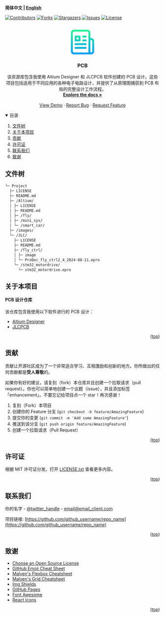 **简体中文 | [English](README.md)**
<div id="top"></div>

[![Contributors][contributors-shield]][contributors-url]
[![Forks][forks-shield]][forks-url]
[![Stargazers][stars-shield]][stars-url]
[![Issues][issues-shield]][issues-url]
[![License][license-shield]][license-url]


<!-- PROJECT LOGO -->
<br />
<div align="center">
    <a href="https://github.com/MoonGrt/PCB">
    <img src="images/logo.png" alt="Logo" width="80" height="80">
    </a>
<h3 align="center">PCB</h3>
    <p align="center">
    该资源库包含我使用 Altium Designer 和 JLCPCB 软件创建的 PCB 设计。这些项目包括适用于不同应用的各种电子电路设计，并提供了从原理图捕获到 PCB 布局的完整设计工作流程。
    <br />
    <a href="https://github.com/MoonGrt/PCB"><strong>Explore the docs »</strong></a>
    <br />
    <br />
    <a href="https://github.com/MoonGrt/PCB">View Demo</a>
    ·
    <a href="https://github.com/MoonGrt/PCB/issues">Report Bug</a>
    ·
    <a href="https://github.com/MoonGrt/PCB/issues">Request Feature</a>
    </p>
</div>




<!-- CONTENTS -->
<details open>
  <summary>目录</summary>
  <ol>
    <li><a href="#文件树">文件树</a></li>
    <li>
      <a href="#关于本项目">关于本项目</a>
      <ul>
      </ul>
    </li>
    <li><a href="#贡献">贡献</a></li>
    <li><a href="#许可证">许可证</a></li>
    <li><a href="#联系我们">联系我们</a></li>
    <li><a href="#致谢">致谢</a></li>
  </ol>
</details>





<!-- 文件树 -->
## 文件树

```
└─ Project
  ├─ LICENSE
  ├─ README.md
  ├─ /Altium/
  │ ├─ LICENSE
  │ ├─ README.md
  │ ├─ /fly/
  │ ├─ /mini_sys/
  │ └─ /smart_car/
  ├─ /images/
  └─ /JLC/
    ├─ LICENSE
    ├─ README.md
    ├─ /fly_ctrl/
    │ ├─ image
    │ └─ ProDoc_fly_ctrl2_4_2024-08-11.epro
    └─ /stm32_motordrive/
      └─ stm32_motordrive.epro
```



<!-- 关于本项目 -->
## 关于本项目

<h4>PCB 设计仓库</h4>
<p>该仓库包含我使用以下软件进行的 PCB 设计：</p>
<ul>
  <li><a href="https://github.com/MoonGrt/PCB/Altium">Altium Designer</a></li>
  <li><a href="https://github.com/MoonGrt/PCB/JLC">JLCPCB</a></li>
</ul>
<p align="right">(<a href="#top">top</a>)</p>



<!-- 贡献 -->
## 贡献

贡献让开源社区成为了一个非常适合学习、互相激励和创新的地方。你所做出的任何贡献都是**受人尊敬**的。

如果你有好的建议，请复刻（fork）本仓库并且创建一个拉取请求（pull request）。你也可以简单地创建一个议题（issue），并且添加标签「enhancement」。不要忘记给项目点一个 star！再次感谢！

1. 复刻（Fork）本项目
2. 创建你的 Feature 分支 (`git checkout -b feature/AmazingFeature`)
3. 提交你的变更 (`git commit -m 'Add some AmazingFeature'`)
4. 推送到该分支 (`git push origin feature/AmazingFeature`)
5. 创建一个拉取请求（Pull Request）
<p align="right">(<a href="#top">top</a>)</p>



<!-- 许可证 -->
## 许可证

根据 MIT 许可证分发。打开 [LICENSE.txt](LICENSE.txt) 查看更多内容。
<p align="right">(<a href="#top">top</a>)</p>



<!-- 联系我们 -->
## 联系我们

你的名字 - [@twitter_handle](https://twitter.com/twitter_handle) - email@email_client.com

项目链接: [https://github.com/github_username/repo_name](https://github.com/github_username/repo_name)
<p align="right">(<a href="#top">top</a>)</p>



<!-- 致谢 -->
## 致谢

* [Choose an Open Source License](https://choosealicense.com)
* [GitHub Emoji Cheat Sheet](https://www.webpagefx.com/tools/emoji-cheat-sheet)
* [Malven's Flexbox Cheatsheet](https://flexbox.malven.co/)
* [Malven's Grid Cheatsheet](https://grid.malven.co/)
* [Img Shields](https://shields.io)
* [GitHub Pages](https://pages.github.com)
* [Font Awesome](https://fontawesome.com)
* [React Icons](https://react-icons.github.io/react-icons/search)
<p align="right">(<a href="#top">top</a>)</p>




<!-- MARKDOWN LINKS & IMAGES -->
<!-- https://www.markdownguide.org/basic-syntax/#reference-style-links -->
[contributors-shield]: https://img.shields.io/github/contributors/MoonGrt/PCB.svg?style=for-the-badge
[contributors-url]: https://github.com/MoonGrt/PCB/graphs/contributors
[forks-shield]: https://img.shields.io/github/forks/MoonGrt/PCB.svg?style=for-the-badge
[forks-url]: https://github.com/MoonGrt/PCB/network/members
[stars-shield]: https://img.shields.io/github/stars/MoonGrt/PCB.svg?style=for-the-badge
[stars-url]: https://github.com/MoonGrt/PCB/stargazers
[issues-shield]: https://img.shields.io/github/issues/MoonGrt/PCB.svg?style=for-the-badge
[issues-url]: https://github.com/MoonGrt/PCB/issues
[license-shield]: https://img.shields.io/github/license/MoonGrt/PCB.svg?style=for-the-badge
[license-url]: https://github.com/MoonGrt/PCB/blob/master/LICENSE

